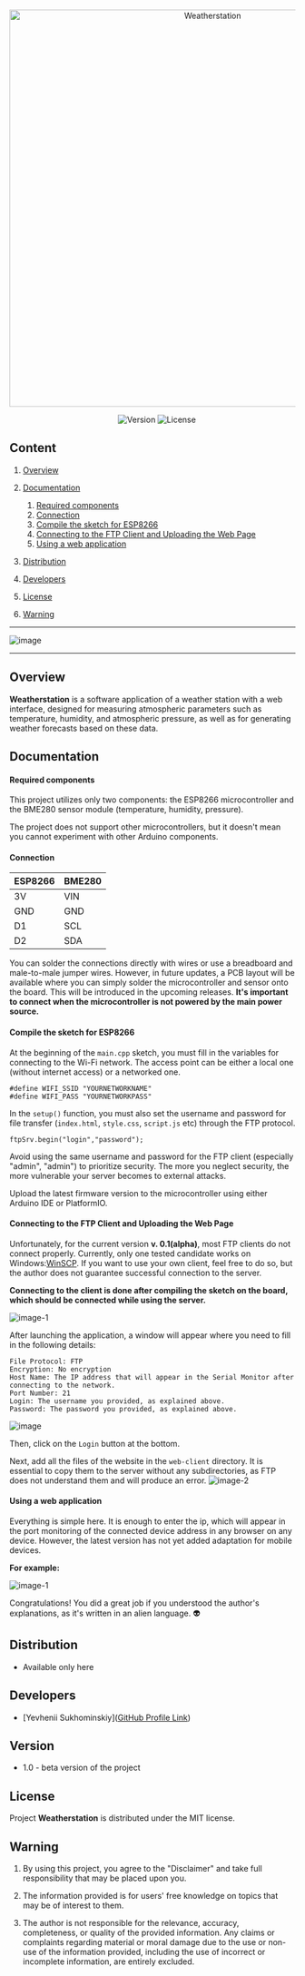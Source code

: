 <p align="center">
   <img src="https://i.ibb.co/8c1HjPm/Weatherstation.png" alt="Weatherstation" border="0" width=700px>
</p>

  

<p align="center">
    <img src="https://img.shields.io/badge/Version-1.0-violet?style=for-the-badge" alt="Version">
    <img src="https://img.shields.io/github/license/yevheniisukhominskiy/Weatherstation?style=for-the-badge" alt="License">
</p>

## Content

1. [Overview](https://github.com/yevheniisukhominskiy/Weatherstation#overview)
	
2. [Documentation](https://github.com/yevheniisukhominskiy/Weatherstation#documentation)
    1. [Required components](https://github.com/yevheniisukhominskiy/Weatherstation#required-components)
	2. [Connection](https://github.com/yevheniisukhominskiy/Weatherstation#required-components)
	3. [Compile the sketch for ESP8266](https://github.com/yevheniisukhominskiy/Weatherstation#compile-the-sketch-for-esp8266)
	4. [Connecting to the FTP Client and Uploading the Web Page](https://github.com/yevheniisukhominskiy/Weatherstation#connecting-to-the-ftp-client-and-uploading-the-web-page)
	5. [Using a web application](https://github.com/yevheniisukhominskiy/Weatherstation#using-a-web-application)


3. [Distribution](https://github.com/yevheniisukhominskiy/Weatherstation#distribution)

4. [Developers](https://github.com/yevheniisukhominskiy/Weatherstation#developers)

5. [License](https://github.com/yevheniisukhominskiy/Weatherstation#license)

6. [Warning](https://github.com/yevheniisukhominskiy/Weatherstation#warning)

---

<img src="https://i.ibb.co/H42vmYb/image.png" alt="image" border="0">

---

## Overview

**Weatherstation** is a software application of a weather station with a web interface, designed for measuring atmospheric parameters such as temperature, humidity, and atmospheric pressure, as well as for generating weather forecasts based on these data.


## Documentation
#### Required components

This project utilizes only two components: the ESP8266 microcontroller and the BME280 sensor module (temperature, humidity, pressure).

The project does not support other microcontrollers, but it doesn't mean you cannot experiment with other Arduino components.

#### Connection

| **ESP8266** | **BME280** |
|-------------|------------|
| 3V          | VIN        |
| GND         | GND        |
| D1          | SCL        |
| D2          | SDA        |

You can solder the connections directly with wires or use a breadboard and male-to-male jumper wires. However, in future updates, a PCB layout will be available where you can simply solder the microcontroller and sensor onto the board. This will be introduced in the upcoming releases.
**It's important to connect when the microcontroller is not powered by the main power source.**


#### Compile the sketch for ESP8266
At the beginning of the `main.cpp` sketch, you must fill in the variables for connecting to the Wi-Fi network. The access point can be either a local one (without internet access) or a networked one.

```С++
#define WIFI_SSID "YOURNETWORKNAME"
#define WIFI_PASS "YOURNETWORKPASS"
```

In the `setup()` function, you must also set the username and password for file transfer (`index.html`, `style.css`, `script.js` etc) through the FTP protocol.

```С++
ftpSrv.begin("login","password");
```
Avoid using the same username and password for the FTP client (especially "admin", "admin") to prioritize security. The more you neglect security, the more vulnerable your server becomes to external attacks.

Upload the latest firmware version to the microcontroller using either Arduino IDE or PlatformIO.

#### Connecting to the FTP Client and Uploading the Web Page
Unfortunately, for the current version **v. 0.1(alpha)**, most FTP clients do not connect properly. Currently, only one tested candidate works on Windows:[WinSCP](https://winscp.net/eng/download.php). If you want to use your own client, feel free to do so, but the author does not guarantee successful connection to the server.

**Connecting to the client is done after compiling the sketch on the board, which should be connected while using the server.**

<img src="https://i.ibb.co/HBYt9zf/image-1.png" alt="image-1" border="0">

After launching the application, a window will appear where you need to fill in the following details:
```
File Protocol: FTP
Encryption: No encryption
Host Name: The IP address that will appear in the Serial Monitor after connecting to the network.
Port Number: 21
Login: The username you provided, as explained above.
Password: The password you provided, as explained above.

```
<img src="https://i.ibb.co/FmGyKgz/image.png" alt="image" border="0">

Then, click on the `Login` button at the bottom.

Next, add all the files of the website in the `web-client` directory. It is essential to copy them to the server without any subdirectories, as FTP does not understand them and will produce an error.
<img src="https://i.ibb.co/D70VfpD/image-2.png" alt="image-2" border="0">

#### Using a web application

Everything is simple here. It is enough to enter the ip, which will appear in the port monitoring of the connected device address in any browser on any device. However, the latest version has not yet added adaptation for mobile devices.

**For example:**

<img src="https://i.ibb.co/HBYt9zf/image-1.png" alt="image-1" border="0">

Congratulations! You did a great job if you understood the author's explanations, as it's written in an alien language. 👽

## Distribution

- Available only here
## Developers

- [Yevhenii Sukhominskiy]([GitHub Profile Link](https://github.com/yevheniisukhominskiy))

## Version
* 1.0 - beta version of the project

## License

Project **Weatherstation** is distributed under the MIT license.
## Warning

1. By using this project, you agree to the "Disclaimer" and take full responsibility that may be placed upon you.

2. The information provided is for users' free knowledge on topics that may be of interest to them.

3. The author is not responsible for the relevance, accuracy, completeness, or quality of the provided information. Any claims or complaints regarding material or moral damage due to the use or non-use of the information provided, including the use of incorrect or incomplete information, are entirely excluded.

